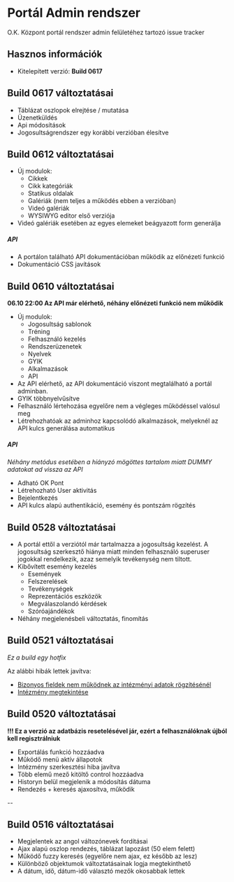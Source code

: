 Portál Admin rendszer
=========================

O.K. Központ portál rendszer admin felületéhez tartozó issue tracker

## Hasznos információk
* Kitelepített verzió: **Build 0617**

## Build 0617 változtatásai

- Táblázat oszlopok elrejtése / mutatása
- Üzenetküldés
- Api módosítások
- Jogosultságrendszer egy korábbi verzióban élesítve

## Build 0612 változtatásai

- Új modulok:
  * Cikkek
  * Cikk kategóriák
  * Statikus oldalak
  * Galériák (nem teljes a működés ebben a verzióban)
  * Videó galériák
  * WYSIWYG editor első verziója
- Videó galériák esetében az egyes elemeket beágyazott form generálja

##### API

- A portálon található API dokumentációban működik az előnézeti funkció
- Dokumentáció CSS javítások

## Build 0610 változtatásai

**06.10 22:00 Az API már elérhető, néhány előnézeti funkció nem működik**

- Új modulok:
  * Jogosultság sablonok
  * Tréning
  * Felhasználó kezelés
  * Rendszerüzenetek
  * Nyelvek
  * GYIK
  * Alkalmazások 
  * API
- Az API elérhető, az API dokumentáció viszont megtalálható a portál adminban.
- GYIK többnyelvűsítve
- Felhasználó lértehozása egyelőre nem a végleges működéssel valósul meg
- Létrehozhatóak az adminhoz kapcsolódó alkalmazások, melyeknél az API kulcs generálása automatikus

##### API

*Néhány metódus esetében a hiányzó mögöttes tartalom miatt DUMMY adatokat ad vissza az API*

- Adható OK Pont
- Létrehozható User aktivitás
- Bejelentkezés
- API kulcs alapú authentikáció, esemény és pontszám rögzítés

## Build 0528 változtatásai

- A portál ettől a verziótól már tartalmazza a jogosultság kezelést. A jogosultság szerkesztő hiánya miatt minden felhasználó superuser jogokkal rendelkezik, azaz semelyik tevékenység nem tiltott.
- Kibővített esemény kezelés
  * Események
  * Felszerelések
  * Tevékenységek
  * Reprezentációs eszközök
  * Megválaszolandó kérdések
  * Szóróajándékok
- Néhány megjelenésbeli változtatás, finomítás

## Build 0521 változtatásai

_Ez a build egy hotfix_

Az alábbi hibák lettek javítva:

* [Bizonyos fieldek nem működnek az intézményi adatok rögzítésénél](https://github.com/DelightSolutions/fay-portal-admin-feedback/issues/12)
* [Intézmény megtekintése](https://github.com/DelightSolutions/fay-portal-admin-feedback/issues/11)

## Build 0520 változtatásai

**!!! Ez a verzió az adatbázis resetelésével jár, ezért a felhasználóknak újból kell regisztrálniuk**

* Exportálás funkció hozzáadva
* Működő menü aktív állapotok
* Intézmény szerkesztési hiba javítva
* Több elemű mező kitöltő control hozzáadva
* Historyn belül megjelenik a módosítás dátuma
* Rendezés + keresés ajaxosítva, működik

--

## Build 0516 változtatásai
* Megjelentek az angol változónevek fordításai
* Ajax alapú oszlop rendezés, táblázat lapozást (50 elem felett)
* Működő fuzzy keresés (egyelőre nem ajax, ez később az lesz)
* Különböző objektumok változtatásainak logja megtekinthető
* A dátum, idő, dátum-idő választó mezők okosabbak lettek

